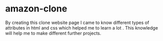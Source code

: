 # amazon-clone
By creating this clone website page I came to know different types of attributes in html and css which helped me to learn a lot . This knowledge will help me to make different further projects.
